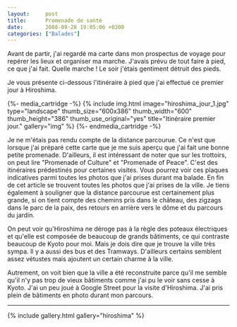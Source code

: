 ```yaml
---
layout:     post
title:      Promenade de santé
date:       2008-09-28 19:05:06 +0200
categories: ["Balades"]
---
```


Avant de partir, j'ai regardé ma carte dans mon prospectus de voyage pour repérer les lieux et organiser ma marche.
J'avais prévu de tout faire à pied, ce que j'ai fait. Quelle marche ! Le soir j'étais gentiment détruit des pieds.

<!--more-->

Je vous présente ci-dessous l'itinéraire à pied que j'ai effectué ce premier jour à Hiroshima.

{%- media_cartridge -%}
{% include img.html
    image="hiroshima_jour_1.jpg"
    type="landscape"
    thumb_size="600x386"
    thumb_width="600"
    thumb_height="386"
    thumb_use_original="yes"
    title="Itinéraire premier jour."
    gallery="img"
%}
{%- endmedia_cartridge -%}

Je ne m'étais pas rendu compte de la distance parcourue. Ce n'est que lorsque j'ai préparé cette carte que je me
suis aperçu que j'ai fait une bonne petite promenade. D'ailleurs, il est intéressant de noter que sur les
trottoirs, on peut lire "Promenade of Culture" et "Promenade of Peace". C'est des itinéraires prédestinés pour
certaines visites. Vous pourrez voir ces plaques indicatives parmi toutes les photos que j'ai prises durant ma
balade. En fin de cet article se trouvent toutes les photos que j'ai prises de la ville. Je tiens également à
souligner que la distance parcourue est certainement plus grande, si on tient compte des chemins pris dans le
château, des zigzags dans le parc de la paix, des retours en arrière vers le dôme et du parcours du jardin.

On peut voir qu'Hiroshima ne déroge pas à la règle des poteaux électriques et qu'elle est composée de beaucoup de
grands bâtiments, ce qui contraste beaucoup de Kyoto pour moi. Mais je dois dire que je trouve la ville très sympa.
Il y a aussi des bus et des Tramways. D'ailleurs certains semblent assez vétustes mais ajoutent un certain charme à
la ville.

Autrement, on voit bien que la ville a été reconstruite parce qu'il me semble qu'il n'y pas trop de vieux bâtiments
comme j'ai pu le voir sans cesse à Kyoto. J'ai un peu joué à Google Street pour la visite d'Hiroshima. J'ai pris
plein de bâtiments en photo durant mon parcours.

-----

{% include gallery.html gallery="hiroshima" %}

